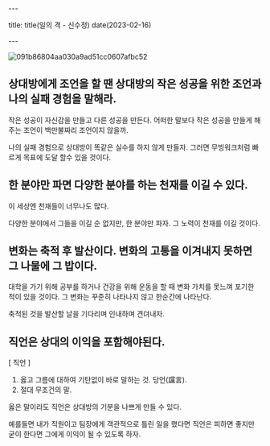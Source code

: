 \---

title: title(일의 격 - 신수정) date(2023-02-16)

\---

![091b86804aa030a9ad51cc0607afbc52](https://devshon.github.io/blog/images/091b86804aa030a9ad51cc0607afbc52.jpg)

## 상대방에게 조언을 할 땐 상대방의 작은 성공을 위한 조언과 나의 실패 경험을 말해라.

작은 성공이 자신감을 만들고 다른 성공을 만든다. 어떠한 말보다 작은 성공을 만들게 해주는 조언이 백만불짜리 조언이지 않을까.

나의 실패 경험으로 상대방이 똑같은 실수를 하지 않게 만들자. 그러면 무빙워크처럼 빠르게 목표에 도달 할수 있을 것이다.

## 한 분야만 파면 다양한 분야를 하는 천재를 이길 수 있다.

이 세상엔 천재들이 너무나도 많다.

다양한 분야에서 그들을 이길 순 없지만, 한 분야만 파자. 그 노력이 천재를 이길 것이다.

## 변화는 축적 후 발산이다. 변화의 고통을 이겨내지 못하면 그 나물에 그 밥이다.

대학을 가기 위해 공부를 하거나 건강을 위해 운동을 할 때 변화 가치를 못느껴 포기한 적이 있을 것이다. 그 변화는 꾸준히 나타나지 않고 한순간에 나타난다.

축적된 것을 발산할 날을 기다리며 인내하며 견뎌내자.

## 직언은 상대의 이익을 포함해야된다.

[ 직언 ]

1. 옳고 그름에 대하여 기탄없이 바로 말하는 것. 당언(讜言).
2. 절대 무조건의 말.

옳은 말이라도 직언은 상대방의 기분을 나쁘게 만들 수 있다.

예를들면 내가 직원이고 팀장에게 객관적으로 틀린 일을 했다면 직언은 피하면 좋지만 굳이 한다면 그에게 이익이 될 수 있도록 하자.
